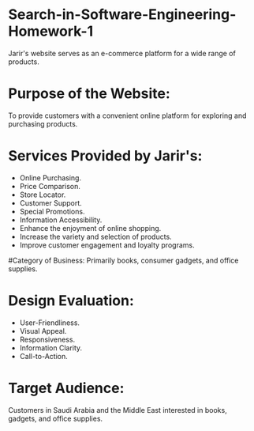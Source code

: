 # Search-in-Software-Engineering-Homework-1
Jarir's website serves as an e-commerce platform for a wide range of products.

# Purpose of the Website:
To provide customers with a convenient online platform for exploring and purchasing products.

# Services Provided by Jarir's:
* Online Purchasing.
* Price Comparison.
* Store Locator.
* Customer Support.
* Special Promotions.
* Information Accessibility.
* Enhance the enjoyment of online shopping.
* Increase the variety and selection of products.
* Improve customer engagement and loyalty programs.

#Category of Business:
Primarily books, consumer gadgets, and office supplies.

# Design Evaluation:
* User-Friendliness.
* Visual Appeal.
* Responsiveness.
* Information Clarity.
* Call-to-Action.

# Target Audience:
Customers in Saudi Arabia and the Middle East interested in books, gadgets, and office supplies.
